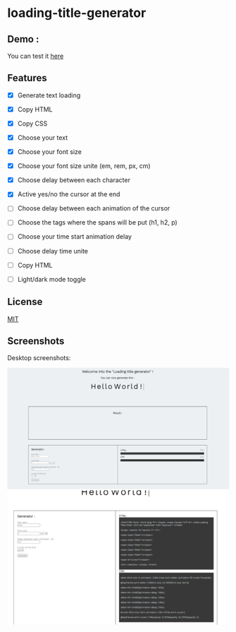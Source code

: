 # loading-title-generator
 
## Demo : 
You can test it [here](https://stalwart-palmier-cb06f7.netlify.app/)

## Features

- [x]  Generate text loading
- [x]  Copy HTML
- [x]  Copy CSS
- [x]  Choose your text
- [x]  Choose your font size
- [x]  Choose your font size unite (em, rem, px, cm)
- [x]  Choose delay between each character
- [x]  Active yes/no the cursor at the end
- [ ]  Choose delay between each animation of the cursor
- [ ]  Choose the tags where the spans will be put (h1, h2, p)
- [ ]  Choose your time start animation delay
- [ ]  Choose delay time unite
- [ ]  Copy HTML
- [ ]  Light/dark mode toggle


## License

[MIT](https://choosealicense.com/licenses/mit/)


## Screenshots
Desktop screenshots:

![Desktop Screenshot](https://github.com/Fifie38/loading-title-generator/blob/main/demo1.PNG)
![Desktop Screenshot](https://github.com/Fifie38/loading-title-generator/blob/main/demo2.PNG)


